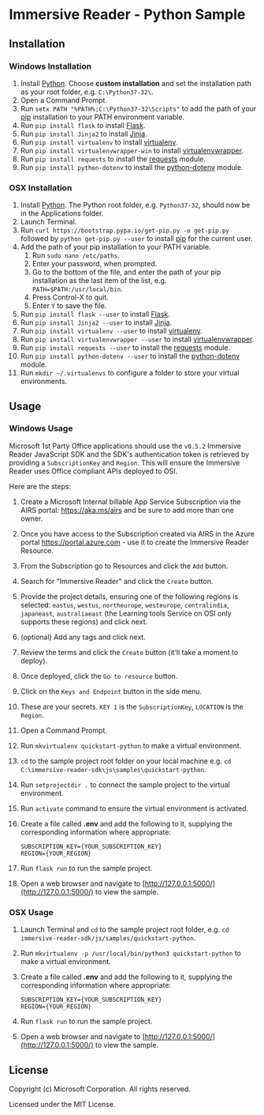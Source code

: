 # Immersive Reader - Python Sample

## Installation

### Windows Installation

1. Install [Python](https://www.python.org/downloads/). Choose **custom installation** and set the installation path as your root folder, e.g. `C:\Python37-32\`.
1. Open a Command Prompt.
1. Run `setx PATH "%PATH%;C:\Python37-32\Scripts"` to add the path of your [pip](https://docs.python.org/3/installing/index.html) installation to your PATH environment variable.
1. Run `pip install flask` to install [Flask](https://www.fullstackpython.com/flask.html).
1. Run `pip install Jinja2` to install [Jinja](http://jinja.pocoo.org/docs/2.10/intro/#installation).
1. Run `pip install virtualenv` to install [virtualenv](https://virtualenv.pypa.io/en/latest).
1. Run `pip install virtualenvwrapper-win` to install [virtualenvwrapper](https://pypi.org/project/virtualenvwrapper-win/).
1. Run `pip install requests` to install the [requests](https://pypi.org/project/requests/2.7.0/) module.
1. Run `pip install python-dotenv` to install the [python-dotenv](https://github.com/theskumar/python-dotenv) module.

### OSX Installation

1. Install [Python](https://www.python.org/downloads/). The Python root folder, e.g. `Python37-32`, should now be in the Applications folder.
1. Launch Terminal.
1. Run `curl https://bootstrap.pypa.io/get-pip.py -o get-pip.py` followed by `python get-pip.py --user` to install [pip](https://docs.python.org/3/installing/index.html) for the current user.
1. Add the path of your pip installation to your PATH variable.
   1. Run `sudo nano /etc/paths`.
   1. Enter your password, when prompted.
   1. Go to the bottom of the file, and enter the path of your pip installation as the last item of the list, e.g. `PATH=$PATH:/usr/local/bin`.
   1. Press Control-X to quit.
   1. Enter `Y` to save the file.
1. Run `pip install flask --user` to install [Flask](https://www.fullstackpython.com/flask.html).
1. Run `pip install Jinja2 --user` to install [Jinja](http://jinja.pocoo.org/docs/2.10/intro/#installation).
1. Run `pip install virtualenv --user` to install [virtualenv](https://virtualenv.pypa.io/en/latest/).
1. Run `pip install virtualenvwrapper --user` to install [virtualenvwrapper](https://virtualenvwrapper.readthedocs.io/en/latest/).
1. Run `pip install requests --user` to install the [requests](https://pypi.org/project/requests/2.7.0/) module.
1. Run `pip install python-dotenv --user` to install the [python-dotenv](https://github.com/theskumar/python-dotenv) module.
1. Run `mkdir ~/.virtualenvs` to configure a folder to store your virtual environments.

## Usage

### Windows Usage

Microsoft 1st Party Office applications should use the `v0.5.2` Immersive Reader JavaScript SDK and the SDK's authentication token is retrieved by providing a `SubscriptionKey` and `Region`. This will ensure the Immersive Reader uses Office compliant APIs deployed to OSI.

Here are the steps:

1. Create a Microsoft Internal billable App Service Subscription via the AIRS portal: https://aka.ms/airs and be sure to add more than one owner.
1. Once you have access to the Subscription created via AIRS in the Azure portal https://portal.azure.com - use it to create the Immersive Reader Resource.
1. From the Subscription go to Resources and click the `Add` button.
1. Search for "Immersive Reader" and click the `Create` button.
1. Provide the project details, ensuring one of the following regions is selected: `eastus`, `westus`, `northeurope`, `westeurope`, `centralindia`, `japaneast`, `australiaeast` (the Learning tools Service on OSI only supports these regions) and click next.
1. (optional) Add any tags and click next.
1. Review the terms and click the `Create` button (it’ll take a moment to deploy).
1. Once deployed, click the `Go to resource` button.
1. Click on the `Keys and Endpoint` button in the side menu.
1. These are your secrets. `KEY 1` is the `SubscriptionKey`, `LOCATION` is the `Region`.
1. Open a Command Prompt.
1. Run `mkvirtualenv quickstart-python` to make a virtual environment.
1. `cd` to the sample project root folder on your local machine e.g. `cd C:\immersive-reader-sdk\js\samples\quickstart-python`.
1. Run `setprojectdir .` to connect the sample project to the virtual environment.
1. Run `activate` command to ensure the virtual environment is activated.

1. Create a file called **.env** and add the following to it, supplying the corresponding information where appropriate:

    ```text
    SUBSCRIPTION_KEY={YOUR_SUBSCRIPTION_KEY}
    REGION={YOUR_REGION}
    ```

1. Run `flask run` to run the sample project.

1. Open a web browser and navigate to [http://127.0.0.1:5000/](http://127.0.0.1:5000/) to view the sample.

### OSX Usage

1. Launch Terminal and `cd` to the sample project root folder, e.g. `cd immersive-reader-sdk/js/samples/quickstart-python`.

1. Run `mkvirtualenv -p /usr/local/bin/python3 quickstart-python` to make a virtual environment.

1. Create a file called **.env** and add the following to it, supplying the corresponding information where appropriate:

    ```text
    SUBSCRIPTION_KEY={YOUR_SUBSCRIPTION_KEY}
    REGION={YOUR_REGION}
    ```

1. Run `flask run` to run the sample project.

1. Open a web browser and navigate to [http://127.0.0.1:5000/](http://127.0.0.1:5000/) to view the sample.

## License

Copyright (c) Microsoft Corporation. All rights reserved.

Licensed under the MIT License.
